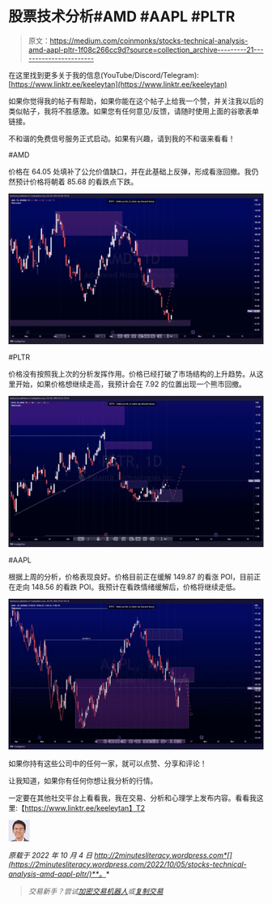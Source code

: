 # 股票技术分析#AMD #AAPL #PLTR

> 原文：<https://medium.com/coinmonks/stocks-technical-analysis-amd-aapl-pltr-1f08c266cc9d?source=collection_archive---------21----------------------->

在这里找到更多关于我的信息(YouTube/Discord/Telegram):[https://www.linktr.ee/keeleytan](https://www.linktr.ee/keeleytan)

如果你觉得我的帖子有帮助，如果你能在这个帖子上给我一个赞，并关注我以后的类似帖子，我将不胜感激。如果您有任何意见/反馈，请随时使用上面的谷歌表单链接。

不和谐的免费信号服务正式启动。如果有兴趣，请到我的不和谐来看看！

#AMD

价格在 64.05 处填补了公允价值缺口，并在此基础上反弹，形成看涨回撤。我仍然预计价格将朝着 85.68 的看跌点下跌。

![](img/3131f55a179b921abf7c56b31e775dec.png)

#PLTR

价格没有按照我上次的分析发挥作用。价格已经打破了市场结构的上升趋势。从这里开始，如果价格想继续走高，我预计会在 7.92 的位置出现一个熊市回撤。

![](img/5bfd7064a3b1294c9b1da8d9ed52e80b.png)

#AAPL

根据上周的分析，价格表现良好。价格目前正在缓解 149.87 的看涨 POI，目前正在走向 148.56 的看跌 POI。我预计在看跌情绪缓解后，价格将继续走低。

![](img/e7ec4f0d3d500b67ae4fc3e735dc3157.png)

如果你持有这些公司中的任何一家，就可以点赞、分享和评论！

让我知道，如果你有任何你想让我分析的行情。

一定要在其他社交平台上看看我，我在交易、分析和心理学上发布内容。看看我这里:【https://www.linktr.ee/keeleytan】T2

![](img/eb9569b87eca48e446dbdcf7af9325c4.png)

*原载于 2022 年 10 月 4 日 http://2minutesliteracy.wordpress.com*[](https://2minutesliteracy.wordpress.com/2022/10/05/stocks-technical-analysis-amd-aapl-pltr/)**。**

> *交易新手？尝试[加密交易机器人](/coinmonks/crypto-trading-bot-c2ffce8acb2a)或[复制交易](/coinmonks/top-10-crypto-copy-trading-platforms-for-beginners-d0c37c7d698c)*